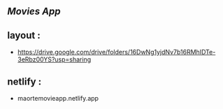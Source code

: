 ## *Movies App*

 ## layout :
- https://drive.google.com/drive/folders/16DwNg1yjdNv7b16RMhIDTe-3eRbz00YS?usp=sharing
 ## netlify :
- maortemovieapp.netlify.app




